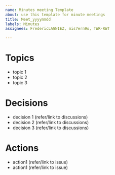 ```yaml
---
name: Minutes meeting Template
about: use this template for minute meetings
title: Meet_yyyymmdd
labels: Minutes
assignees: FredericLAGNIEZ, mis7ern9o, TWR-RWT

---
```


# Topics

- topic 1
- topic 2
- topic 3

# Decisions

- decision 1 (refer/link to discussions)
- decision 2 (refer/link to discussions)
- decision 3 (refer/link to discussions)

# Actions

- action1 (refer/link  to  issue)
- action1 (refer/link to  issue)
